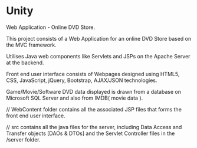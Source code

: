 # Unity
Web Application - Online DVD Store.

This project consists of a Web Application for an online DVD Store based on the MVC framework.

Utilises Java web components like Servlets and JSPs on the Apache Server at the backend.

Front end user interface consists of Webpages designed using HTML5, CSS, JavaScript, jQuery, Bootstrap, AJAX/JSON technologies.

Game/Movie/Software DVD data displayed is drawn from a database on Microsoft SQL Server and also from IMDB( movie data ).

// WebContent folder contains all the associated JSP files that forms the front end user interface.

// src contains all the java files for the server, including Data Access and Transfer objects [DAOs & DTOs] and the Servlet Controller files in the /server folder.


